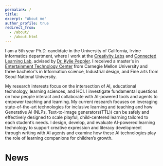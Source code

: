 ```yaml
---
permalink: /
title: 
excerpt: "About me"
author_profile: true
redirect_from: 
  - /about/
  - /about.html
---
```


I am a 5th year Ph.D. candidate in the University of California, Irvine informatics department, where I work at the [Creativity Labs](http://creativitylabs.com/) and [Connected Learning Lab](https://connectedlearning.uci.edu/), advised by [Dr. Kylie Peppler](http://kpeppler.com/). I received a master's in [Entertainment Technology Center](https://www.etc.cmu.edu/) from Carnegie Mellon University and three bachelor's in Information science, Industrial design, and Fine arts from Seoul National University. ​

My research interests focus on the intersection of AI, educational technology, learning sciences, and HCI. I investigate fundamental questions on how people interact and collaborate with AI-powered tools and agents to empower teaching and learning. My current research focuses on leveraging state-of-the-art technologies for inclusive learning and teaching and how Generative AI (NLPs, Text-to-Image generators(TTL)) can be safely and effectively designed to scale playful, child-centered learning tailored to each student’s needs. I design, develop, and evaluate AI-powered learning technology to support creative expression and literacy development through writing with AI agents and examine how these AI technologies play the role of learning companions for children’s growth.

News
======
